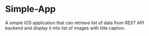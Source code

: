 # Simple-App
A simple IOS application that can retrieve list of data from REST API backend and display it into list of images with title caption.
